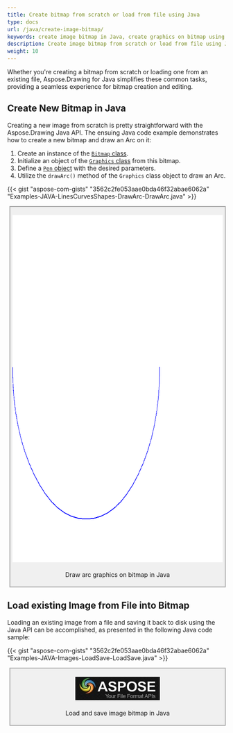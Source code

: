 ```yaml
---
title: Create bitmap from scratch or load from file using Java
type: docs
url: /java/create-image-bitmap/
keywords: create image bitmap in Java, create graphics on bitmap using Java, draw graphics in Java, load existing image from file on bitmap using Java
description: Create image bitmap from scratch or load from file using Java API.
weight: 10
---
```


Whether you're creating a bitmap from scratch or loading one from an existing file, Aspose.Drawing for Java simplifies these common tasks, providing a seamless experience for bitmap creation and editing.

## **Create New Bitmap in Java**

Creating a new image from scratch is pretty straightforward with the Aspose.Drawing Java API. The ensuing Java code example demonstrates how to create a new bitmap and draw an Arc on it:

1. Create an instance of the <a href="https://reference.aspose.com/drawing/java/com.aspose.drawing/bitmap/">`Bitmap` class</a>.
2. Initialize an object of the <a href="https://reference.aspose.com/drawing/java/com.aspose.drawing/graphics/">`Graphics` class</a> from this bitmap.
3. Define a <a href="https://reference.aspose.com/drawing/java/com.aspose.drawing/pen/">`Pen` object</a> with the desired parameters.
4. Utilize the `drawArc()` method of the `Graphics` class object to draw an Arc.

{{< gist "aspose-com-gists" "3562c2fe053aae0bda46f32abae6062a" "Examples-JAVA-LinesCurvesShapes-DrawArc-DrawArc.java" >}}

<style>
   .frame {
    border: 2px solid darkgray;
    padding: 5px;
    margin: 10px 0 5px 5px;
    background: #f0f0f0;
    align-items: center;
   }
   .marginauto {
    margin: 10px auto 20px;
    display: block;
   }
   .frame figcaption {
    margin: 0 auto;
    display: flex;
    flex-direction: row;
    justify-content: center;
   }
</style>

<figure class="frame"><p>
    <img class="marginauto" src="https://raw.githubusercontent.com/aspose-drawing/Aspose.Drawing-for-Java/main/Examples/Data/LinesCurvesShapes/DrawArc.png" alt="Draw arc in bitmap in Java" width="1000" height="800"/>
<figcaption>Draw arc graphics on bitmap in Java</figcaption>
</p></figure>

## **Load existing Image from File into Bitmap**

Loading an existing image from a file and saving it back to disk using the Java API can be accomplished, as presented in the following Java code sample:

{{< gist "aspose-com-gists" "3562c2fe053aae0bda46f32abae6062a" "Examples-JAVA-Images-LoadSave-LoadSave.java" >}}

<figure class="frame"><p>
    <img class="marginauto" src="https://raw.githubusercontent.com/aspose-drawing/Aspose.Drawing-for-Java/main/Examples/LoadSave_out.png" alt="Load and save image bitmap in Java" width="195" height="55"/>
<figcaption>Load and save image bitmap in Java</figcaption>
</p></figure>
